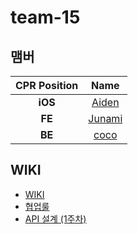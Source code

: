 # **team-15**

## 맴버

| CPR Position | Name |
| :-: | :--: |
| **iOS** | [Aiden](https://github.com/Sonjh1306) |  
| **FE** | [Junami](https://github.com/skawnkk) | 
| **BE** | [coco](https://github.com/ChoiGiSung) | 


## WIKI
- [WIKI](https://github.com/ChoiGiSung/airbnb/wiki)
- [협업룰](https://github.com/ChoiGiSung/airbnb/wiki/%ED%98%91%EC%97%85%EB%A3%B0) 
- [API 설계 (1주차)](https://github.com/ChoiGiSung/airbnb/wiki/%5BBE%5D-API-%EC%A0%95%EB%B3%B4)
